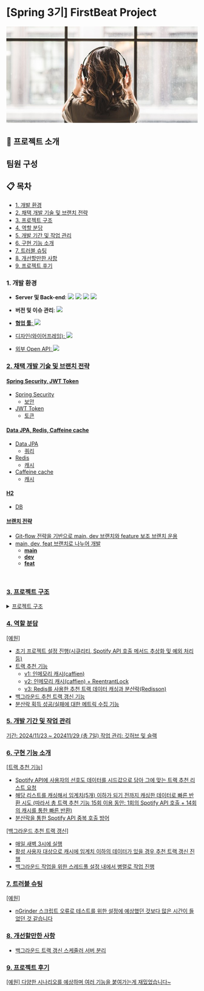 # [Spring 3기] FirstBeat Project
![image.jpg](image.jpg)

## 📁 프로젝트 소개


## 팀원 구성


## 📋 목차
- [1. 개발 환경](#1-개발-환경)
- [2. 채택 개발 기술 및 브랜치 전략](#2-채택-개발-기술-및-브랜치-전략)
- [3. 프로젝트 구조](#3-프로젝트-구조)
- [4. 역할 분담](#4-역할-분담)
- [5. 개발 기간 및 작업 관리](#5-개발-기간-및-작업-관리)
- [6. 구현 기능 소개](#6-구현-기능-소개)
- [7. 트러블 슈팅](#7-트러블-슈팅)
- [8. 개선할만한 사항](#8-개선할만한-사항)
- [9. 프로젝트 후기](#9-프로젝트-후기)

### 1. 개발 환경
<ul>
 <li><Strong>Server 및 Back-end</Strong>: <img src="https://img.shields.io/badge/java-007396?style=for-the-badge&logo=java&logoColor=white">
<img src="https://img.shields.io/badge/springboot-6DB33F?style=for-the-badge&logo=springboot&logoColor=white">
<img src="https://img.shields.io/badge/gradle-02303A?style=for-the-badge&logo=gradle&logoColor=white"> 
<img src="https://img.shields.io/badge/redis-FF4438?style=for-the-badge&logo=redis&logoColor=white">
 </li>
</ul>
<ul>
  <li><Strong>버전 및 이슈 관리</Strong>: <a href="https://github.com/RealFirstBeat/FirstBeat"><img src="https://img.shields.io/badge/github-181717?style=for-the-badge&logo=github&logoColor=white">
   </li>
</ul>
<ul>
  <li><Strong>협업 툴</Strong>: <img src="https://img.shields.io/badge/Notion-%23000000.svg?style=for-the-badge&logo=notion&logoColor=white">
   </li>
</ul>
<ul>
  <li>디자인(와이어프레임): <img src="https://img.shields.io/badge/figma-%23F24E1E.svg?style=for-the-badge&logo=figma&logoColor=white"
   </li>
</ul>
<ul>
  <li>외부 Open API: <img src="https://img.shields.io/badge/Spotify-1ED760?style=for-the-badge&logo=spotify&logoColor=white">
   </li>
</ul>

### 2. 채택 개발 기술 및 브랜치 전략


#### Spring Security, JWT Token

- Spring Security
  - 보안
- JWT Token
  - 토큰

#### Data JPA, Redis, Caffeine cache

- Data JPA
  - 쿼리
- Redis
  - 캐시
- Caffeine cache
  - 캐시

#### H2

- DB

#### 브랜치 전략

- Git-flow 전략을 기반으로 main, dev 브랜치와 feature 보조 브랜치 운용
- main, dev, feat 브랜치로 나누어 개발
  - **main**
  - **dev**
  - **feat**

<br>


### 3. 프로젝트 구조

<details>
<summary> 프로젝트 구조 </summary>

```

```

</details>

### 4. 역할 분담

[예원]
- 초기 프로젝트 설정 진행(시큐리티, Spotify API 호출 메서드 추상화 및 예외 처리 등)
- 트랙 추천 기능
   - v1: 인메모리 캐시(caffien)
   - v2: 인메모리 캐시(caffien) + ReentrantLock
   - v3: Redis를 사용한 추천 트랙 데이터 캐싱과 분산락(Redisson) 
- 백그라운드 추천 트랙 갱신 기능
- 분산락 획득 성공/실패에 대한 메트릭 수집 기능


### 5. 개발 기간 및 작업 관리
기간: 2024/11/23 ~ 202411/29 (총 7일)
작업 관리: 깃허브 및 슬랙


### 6. 구현 기능 소개

[트랙 추천 기능]
- Spotify API에 사용자의 선호도 데이터를 시드값으로 담아 그에 맞는 트랙 추천 리스트 요청
- 해당 리스트를 캐싱해서 임계치(5개) 이하가 되기 전까지 캐싱한 데이터로 빠른 반환 시도 (따라서 총 트랙 추천 기능 15회 이용 동안: 1회의 Spotify API 호출 + 14회의 캐시를 통한 빠른 반환)
- 분산락을 통한 Spotify API 중복 호출 방어

[백그라운드 추천 트랙 갱신]
- 매일 새벽 3시에 실행
- 활성 사용자 대상으로 캐시에 임계치 이하의 데이터가 있을 경우 추천 트랙 갱신 진행
- 백그라운드 작업을 위한 스레드풀 설정 내에서 병렬로 작업 진행


### 7. 트러블 슈팅

[예원]
- nGrinder 스크립트 오류로 테스트를 위한 설정에 예상했던 것보다 많은 시간이 들었던 것 같습니다


### 8. 개선할만한 사항

- 백그라운드 트랙 갱신 스케줄러 서버 분리

### 9. 프로젝트 후기

[예원]
다양한 시나리오를 예상하며 여러 기능을 붙여가는게 재밌었습니다~

